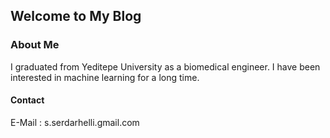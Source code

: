 ## Welcome to My Blog


### About Me

I graduated from Yeditepe University as a biomedical engineer. I have been interested in machine learning for a long time.

#### Contact

E-Mail : s.serdarhelli.gmail.com

